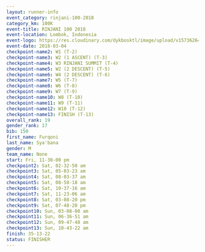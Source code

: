 ```yaml
---
layout: runner-info 
event_category: rinjani-100-2018 
category_km: 100K 
event-title: RINJANI 100 2018 
event-location: Lombok, Indonesia 
event-logo: https://res.cloudinary.com/dykbosktl/image/upload/v1573626435/Logo/Rinjani_eoufbh.png 
event-date: 2018-03-04 
checkpoint-name2: W1 (T-2) 
checkpoint-name3: W2 (1 ASCENT) (T-3) 
checkpoint-name4: W3 RINJANI SUMMIT (T-4) 
checkpoint-name5: W2 (2 DESCENT) (T-5) 
checkpoint-name6: W4 (2 DESCENT) (T-6) 
checkpoint-name7: W5 (T-7) 
checkpoint-name8: W6 (T-8) 
checkpoint-name9: W7 (T-9) 
checkpoint-name10: W8 (T-10) 
checkpoint-name11: W9 (T-11) 
checkpoint-name12: W10 (T-12) 
checkpoint-name13: FINISH (T-13) 
overall_rank: 19
gender_rank: 17
bib: 150
first_name: Furqoni
last_name: Sya'bana
gender: M
team_name: None
start: Fri, 11-30-00 pm
checkpoint2: Sat, 02-32-50 am
checkpoint3: Sat, 05-03-23 am
checkpoint4: Sat, 08-03-37 am
checkpoint5: Sat, 08-58-18 am
checkpoint6: Sat, 10-37-16 am
checkpoint7: Sat, 11-23-06 am
checkpoint8: Sat, 03-08-20 pm
checkpoint9: Sat, 07-48-20 pm
checkpoint10: Sun, 03-08-00 am
checkpoint11: Sun, 06-36-51 am
checkpoint12: Sun, 09-47-48 am
checkpoint13: Sun, 10-43-22 am
finish: 35-13-22
status: FINISHER
---
```

